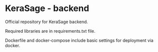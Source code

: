 # KeraSage - backend
Official repository for KeraSage backend.

Required libraries are in requirements.txt file.

Dockerfile and docker-compose include basic settings for deployment via docker.